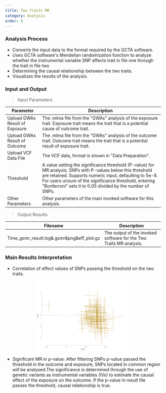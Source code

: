 ```yaml
---
title: Two Traits MR
category: Analysis
order: 8
---
```


### Analysis Process

- Converts the input data to the format required by the GCTA software.
- Uses GCTA software's Mendelian randomization function to analyze whether the instrumental variable SNP affects trait in file one through the trait in file two
- Determining the causal relationship between the two traits. 
- Visualizes the results of the analysis.

### Input and Output

> Input Parameters

|Parameter|Description|
|--|--|
|Upload GWAs Result of Exposure| The .mlma file from the "GWAs" analysis of the exposure trait. Exposure trait means the trait that is a potential cause of outcome trait.|
|Upload GWAs Result of Outcome| The .mlma file from the "GWAs" analysis of the outcome trait. Outcome trait means the trait that is a potential result of exposure trait.|
|Upload VCF Data File| The VCF data, format is shown in "Data Preparation".|
|Threshold| A value setting the significance threshold (P-value) for MR analysis. SNPs with P-values below this threshold are retained. Supports numeric input, defaulting to 5e-8. For users unsure of the significance threshold, entering "Bonferroni" sets it to 0.05 divided by the number of SNPs.|
|Other Parameters|Other parameters of the main invoked software for this analysis.|

> Output Results

|Filename|Description|
|--|--|
|Time_gsmr_result.log&.gsmr&png&eff_plot.gz|The output of the invoked software for the Two Traits MR analysis.|

### Main Results Interpretation

- Correlation of effect values of SNPs passing the threshold on the two traits. 

<div align=center><img src="../../figures/gsmr_result.png" width="60%"/></div>

- Significant MR in p-value: After filtering SNPs p-value passed the threshold in the outcome and exposure, SNPs located in common region will be analysed.The significance is determined through the use of genetic variants as instrumental variables (IVs) to estimate the causal effect of the exposure on the outcome. If the p-value in result file passes the threshold, causal relationship is true.